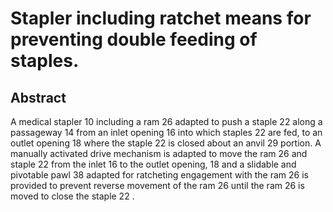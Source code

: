 # Stapler including ratchet means for preventing double feeding of staples.

## Abstract
A medical stapler 10 including a ram 26 adapted to push a staple 22 along a passageway 14 from an inlet opening 16 into which staples 22 are fed, to an outlet opening 18 where the staple 22 is closed about an anvil 29 portion. A manually activated drive mechanism is adapted to move the ram 26 and staple 22 from the inlet 16 to the outlet opening, 18 and a slidable and pivotable pawl 38 adapted for ratcheting engagement with the ram 26 is provided to prevent reverse movement of the ram 26 until the ram 26 is moved to close the staple 22 .